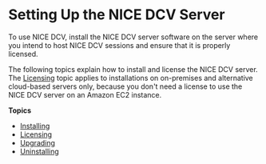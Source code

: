 # Setting Up the NICE DCV Server<a name="setting-up"></a>

To use NICE DCV, install the NICE DCV server software on the server where you intend to host NICE DCV sessions and ensure that it is properly licensed\.

The following topics explain how to install and license the NICE DCV server\. The [Licensing](setting-up-license.md) topic applies to installations on on\-premises and alternative cloud\-based servers only, because you don't need a license to use the NICE DCV server on an Amazon EC2 instance\.

**Topics**
+ [Installing](setting-up-installing.md)
+ [Licensing](setting-up-license.md)
+ [Upgrading](setting-up-upgrading.md)
+ [Uninstalling](setting-up-uninstalling.md)